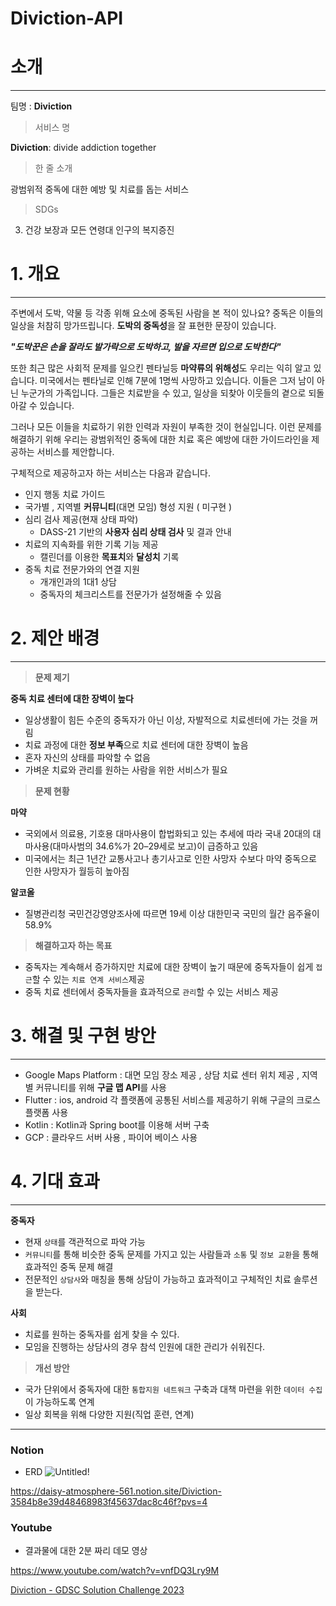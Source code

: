 # Diviction-API

# 소개

---

팀명 : **Diviction**

> 서비스 명
> 

**Diviction**: divide addiction together

> 한 줄 소개
> 

 광범위적 중독에 대한 예방 및 치료를 돕는 서비스

> SDGs
> 

3. 건강 보장과 모든 연령대 인구의 복지증진

# 1. 개요

---

주변에서 도박, 약물 등 각종 위해 요소에 중독된 사람을 본 적이 있나요? 중독은 이들의 일상을 처참히 망가뜨립니다. **도박의 중독성**을 잘 표현한 문장이 있습니다.

***"도박꾼은 손을 잘라도 발가락으로 도박하고, 발을 자르면 입으로 도박한다"***

또한 최근 많은 사회적 문제를 일으킨 펜타닐등 **마약류의 위해성**도 우리는 익히 알고 있습니다. 미국에서는 펜타닐로 인해 7분에 1명씩 사망하고 있습니다. 이들은 그저 남이 아닌 누군가의 가족입니다. 그들은 치료받을 수 있고, 일상을 되찾아 이웃들의 곁으로 되돌아갈 수 있습니다.

 그러나 모든 이들을 치료하기 위한 인력과 자원이 부족한 것이 현실입니다. 이런 문제를 해결하기 위해 우리는 광범위적인 중독에 대한 치료 혹은 예방에 대한 가이드라인을 제공하는 서비스를 제안합니다.

 구체적으로 제공하고자 하는 서비스는 다음과 같습니다.

- 인지 행동 치료 가이드
- 국가별 , 지역별 **커뮤니티**(대면 모임) 형성 지원 ( 미구현 )
- 심리 검사 제공(현재 상태 파악)
    - DASS-21 기반의 **사용자 심리 상태 검사** 및 결과 안내
- 치료의 지속화를 위한 기록 기능 제공
    - 캘린더를 이용한 **목표치**와 **달성치** 기록
- 중독 치료 전문가와의 연결 지원
    - 개개인과의 1대1 상담
    - 중독자의 체크리스트를 전문가가 설정해줄 수 있음
    

# 2. 제안 배경

---

> **문제 제기**
> 

**중독 치료 센터에 대한 장벽이 높다**

- 일상생활이 힘든 수준의 중독자가 아닌 이상, 자발적으로 치료센터에 가는 것을 꺼림
- 치료 과정에 대한 **정보 부족**으로 치료 센터에 대한 장벽이 높음
- 혼자 자신의 상태를 파악할 수 없음
- 가벼운 치료와 관리를 원하는 사람을 위한 서비스가 필요

> **문제 현황**
> 

**마약**

- 국외에서 의료용, 기호용 대마사용이 합법화되고 있는 추세에 따라 국내 20대의 대마사용(대마사범의 34.6%가 20–29세로 보고)이 급증하고 있음
- 미국에서는 최근 1년간 교통사고나 총기사고로 인한 사망자 수보다 마약 중독으로 인한 사망자가 월등히 높아짐

**알코올**

- 질병관리청 국민건강영양조사에 따르면 19세 이상 대한민국 국민의 월간 음주율이 58.9%

> **해결하고자 하는 목표**
> 
- 중독자는 계속해서 증가하지만 치료에 대한 장벽이 높기 때문에 중독자들이 쉽게 `접근`할 수 있는 `치료 연계 서비스`제공
- 중독 치료 센터에서 중독자들을 효과적으로 `관리`할 수 있는 서비스 제공

# 3. 해결 및 구현 방안

---

- Google Maps Platform : 대면 모임 장소 제공 , 상담 치료 센터 위치 제공 , 지역별 커뮤니티를 위해 **구글 맵 API**를 사용
- Flutter : ios, android 각 플랫폼에 공통된 서비스를 제공하기 위해 구글의 크로스 플랫폼 사용
- Kotlin : Kotlin과 Spring boot를 이용해 서버 구축
- GCP : 클라우드 서버 사용 , 파이어 베이스 사용

# 4. 기대 효과

---

**중독자**

- 현재 `상태`를 객관적으로 파악 가능
- `커뮤니티`를 통해 비슷한 중독 문제를 가지고 있는 사람들과 `소통` 및 `정보 교환`을 통해 효과적인 중독 문제 해결
- 전문적인 `상담사`와 매칭을 통해 상담이 가능하고 효과적이고 구체적인 치료 솔루션을 받는다.

**사회**

- 치료를 원하는 중독자를 쉽게 찾을 수 있다.
- 모임을 진행하는 상담사의 경우 참석 인원에 대한 관리가 쉬워진다.

> **개선 방안**
> 
- 국가 단위에서 중독자에 대한 `통합지원 네트워크` 구축과 대책 마련을 위한 `데이터 수집`이 가능하도록 연계
- 일상 회복을 위해 다양한 지원(직업 훈련, 연계)

---
### Notion
- ERD
![Untitled!](https://user-images.githubusercontent.com/84346055/282286315-5f98f89c-f4fa-4f6e-ba9a-94258900be42.png)

https://daisy-atmosphere-561.notion.site/Diviction-3584b8e39d48468983f45637dac8c46f?pvs=4

### Youtube

- 결과물에 대한 2분 짜리 데모 영상

https://www.youtube.com/watch?v=vnfDQ3Lry9M

[Diviction - GDSC Solution Challenge 2023](https://www.youtube.com/watch?v=vnfDQ3Lry9M)
